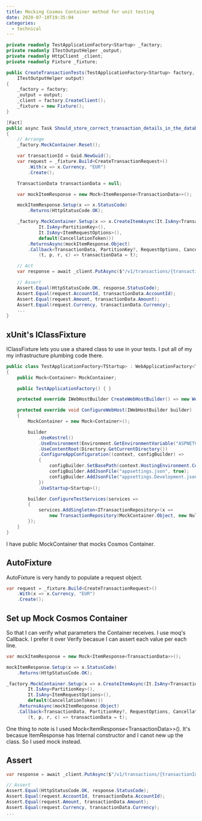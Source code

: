 ```yaml
---
title: Mocking Cosmos Container method for unit testing
date: 2020-07-10T19:35:04
categories:
  - technical
---
```



```csharp
private readonly TestApplicationFactory<Startup> _factory;
private readonly ITestOutputHelper _output;
private readonly HttpClient _client;
private readonly Fixture _fixture;

public CreateTransactionTests(TestApplicationFactory<Startup> factory, 
    ITestOutputHelper output)
{
    _factory = factory;
    _output = output;
    _client = factory.CreateClient();
    _fixture = new Fixture();
}

[Fact]
public async Task Should_store_correct_transaction_details_in_the_database_and_return_200_Ok()
{
    // Arrange
    _factory.MockContainer.Reset();

    var transactionId = Guid.NewGuid();
    var request = _fixture.Build<CreateTransactionRequest>()
        .With(x => x.Currency, "EUR")
        .Create();

    TransactionData transactionData = null;

    var mockItemResponse = new Mock<ItemResponse<TransactionData>>();

    mockItemResponse.Setup(x => x.StatusCode)
        .Returns(HttpStatusCode.OK);

    _factory.MockContainer.Setup(x => x.CreateItemAsync(It.IsAny<TransactionData>(),
            It.IsAny<PartitionKey>(),
            It.IsAny<ItemRequestOptions>(),
            default(CancellationToken)))
        .ReturnsAsync(mockItemResponse.Object)                
        .Callback<TransactionData, PartitionKey?, RequestOptions, CancellationToken>(
            (t, p, r, c) => transactionData = t);

    // Act
    var response = await _client.PutAsync($"/v1/transactions/{transactionId}", request.ToStringContent());

    // Assert
    Assert.Equal(HttpStatusCode.OK, response.StatusCode);
    Assert.Equal(request.AccountId, transactionData.AccountId);
    Assert.Equal(request.Amount, transactionData.Amount);
    Assert.Equal(request.Currency, transactionData.Currency);
    ...
}

```

## xUnit's IClassFixture

IClassFixture lets you use a shared class to use in your tests. I put all of my my infrastructure plumbing code there.

```csharp
public class TestApplicationFactory<TStartup> : WebApplicationFactory<TStartup> where TStartup : class
{
    public Mock<Container> MockContainer;

    public TestApplicationFactory() { }

    protected override IWebHostBuilder CreateWebHostBuilder() => new WebHostBuilder();

    protected override void ConfigureWebHost(IWebHostBuilder builder)
    {
        MockContainer = new Mock<Container>();

        builder
            .UseKestrel()
            .UseEnvironment(Environment.GetEnvironmentVariable("ASPNETCORE_ENVIRONMENT") ?? "Development")
            .UseContentRoot(Directory.GetCurrentDirectory())
            .ConfigureAppConfiguration((context, configBuilder) =>
            {
                configBuilder.SetBasePath(context.HostingEnvironment.ContentRootPath);
                configBuilder.AddJsonFile("appsettings.json", true);
                configBuilder.AddJsonFile("appsettings.Development.json", optional: true, reloadOnChange: true);
            })
            .UseStartup<Startup>();

        builder.ConfigureTestServices(services =>
        {
            services.AddSingleton<ITransactionRepository>(x => 
                new TransactionRepository(MockContainer.Object, new NullLogger<TransactionRepository>()));
        });
    }
}
```

I have public MockContainer that mocks Cosmos Container.

## AutoFixture

AutoFixture is very handy to populate a request object. 

```csharp
var request = _fixture.Build<CreateTransactionRequest>()
    .With(x => x.Currency, "EUR")
    .Create();
```

## Set up Mock Cosmos Container

So that I can verify what parameters the Container receives. I use moq's Callback. I prefer it over Verify becasue I can assert each value per each line.

```csharp
var mockItemResponse = new Mock<ItemResponse<TransactionData>>();

mockItemResponse.Setup(x => x.StatusCode)
    .Returns(HttpStatusCode.OK);

_factory.MockContainer.Setup(x => x.CreateItemAsync(It.IsAny<TransactionData>(),
        It.IsAny<PartitionKey>(),
        It.IsAny<ItemRequestOptions>(),
        default(CancellationToken)))
    .ReturnsAsync(mockItemResponse.Object)                
    .Callback<TransactionData, PartitionKey?, RequestOptions, CancellationToken>(
        (t, p, r, c) => transactionData = t);
```

One thing to note is I used Mock&lt;ItemResponse&lt;TransactionData&gt;&gt;\(\). It's becasue ItemResponse has Internal constructor and I canot new up the class. So I used mock instead.

## Assert

```csharp
var response = await _client.PutAsync($"/v1/transactions/{transactionId}", request.ToStringContent());

// Assert
Assert.Equal(HttpStatusCode.OK, response.StatusCode);
Assert.Equal(request.AccountId, transactionData.AccountId);
Assert.Equal(request.Amount, transactionData.Amount);
Assert.Equal(request.Currency, transactionData.Currency);
...
```

